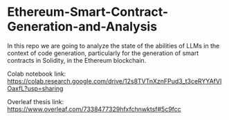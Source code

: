 # Ethereum-Smart-Contract-Generation-and-Analysis
In this repo we are going to analyze the state of the abilities of LLMs in the context of code generation, particularly for the generation of smart contracts in Solidity, in the Ethereum blockchain.

Colab notebook link: https://colab.research.google.com/drive/12s8TVTnXznFPud3_t3ceRYYAfVIOaxfL?usp=sharing

Overleaf thesis link: https://www.overleaf.com/7338477329hfxfchnwktsf#5c9fcc
